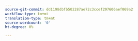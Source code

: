 ```yaml
---
source-git-commit: dd1198dbfb502287ae72c3ccef297606aef069a2
workflow-type: tm+mt
translation-type: tm+mt
source-wordcount: '0'
ht-degree: 0%

---
```

